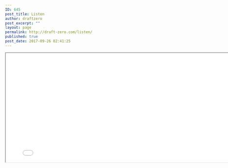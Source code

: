 ```yaml
---
ID: 645
post_title: Listen
author: draftzero
post_excerpt: ""
layout: page
permalink: http://draft-zero.com/listen/
published: true
post_date: 2017-09-26 02:41:25
---
```

<p style="text-align: center;">
  <iframe style="border: no;" src="//html5-player.libsyn.com/embed/destination/id/186207/height/640/width/640/theme/custom/autoplay/no/autonext/no/thumbnail/yes/preload/no/no_addthis/no/direction/backward/no-cache/true/render-playlist/yes/custom-color/ffffff/" width="800" height="360" scrolling="no" allowfullscreen="allowfullscreen"></iframe>
</p>